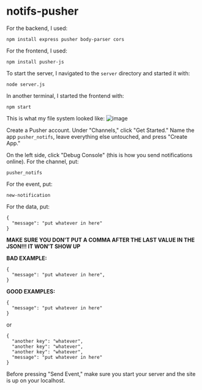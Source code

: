 
# notifs-pusher

For the backend, I used:
```
npm install express pusher body-parser cors
```

For the frontend, I used:
```
npm install pusher-js
```

To start the server, I navigated to the `server` directory and started it with:
```
node server.js
```

In another terminal, I started the frontend with:
```
npm start
```

This is what my file system looked like:
![image](https://github.com/user-attachments/assets/10de7702-6f85-458f-87de-5b7446a8a895)

Create a Pusher account. Under "Channels," click "Get Started." Name the app `pusher_notifs`, leave everything else untouched, and press "Create App."

On the left side, click "Debug Console" (this is how you send notifications online). For the channel, put:
```
pusher_notifs
```

For the event, put:
```
new-notification
```

For the data, put:
```
{
  "message": "put whatever in here"
}
```

**MAKE SURE YOU DON'T PUT A COMMA AFTER THE LAST VALUE IN THE JSON!!! IT WON'T SHOW UP**

**BAD EXAMPLE:**
```
{
  "message": "put whatever in here",
}
```

**GOOD EXAMPLES:**
```
{
  "message": "put whatever in here"
}
```

or

```
{
  "another key": "whatever",
  "another key": "whatever",
  "another key": "whatever",
  "message": "put whatever in here"
}
```

Before pressing "Send Event," make sure you start your server and the site is up on your localhost.
